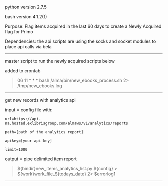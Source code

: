 python version 2.7.5

bash version 4.1.2(1)

Purpose: Flag items acquired in the last 60 days to create a Newly Acquired flag for Primo

Dependencies: the api scripts are using the socks and socket modules to place api calls via bela

-------------------------------------------------------------------------------------------------
master script to run the newly acquired scripts below

added to crontab

>06 11 * * * bash /alma/bin/new_ebooks_process.sh 2> /tmp/new_ebooks.log

-------------------------------------------------------------------------------------------------
get new records with analytics api

input = config file with:

```
url=https://api-na.hosted.exlibrisgroup.com/almaws/v1/analytics/reports

path=[path of the analytics report]

apikey=[your api key]

limit=1000
```

output = pipe delimited item report

>${bindir}new_items_analytics_list.py ${config} > ${work}work_file_${todays_date} 2> $errorlog1

-------------------------------------------------------------------------------------------------
